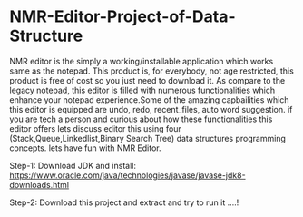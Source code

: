 # NMR-Editor-Project-of-Data-Structure

NMR editor is the simply a working/installable application which works same as the notepad. This product is, for everybody, not age restricted, this product is free of cost so you just need to download it. As compare to the legacy notepad, this editor is filled with numerous functionalities which enhance your notepad experience.Some of the amazing capbailities which this editor is equipped are undo, redo, recent_files, auto word suggestion. if you are tech a person and curious about how these functionalities this editor offers lets discuss editor this using four (Stack,Queue,Linkedlist,Binary Search Tree) data structures programming concepts.
lets have fun with NMR Editor.

Step-1: Download JDK and install: https://www.oracle.com/java/technologies/javase/javase-jdk8-downloads.html

Step-2: Download this project and extract and try to run it ....!
